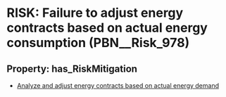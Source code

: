 # RISK: __Failure to adjust energy contracts based on actual energy consumption__ (PBN__Risk_978)

## Property: has_RiskMitigation

* [Analyze and adjust energy contracts based on actual energy demand](PBN__RiskMitigation_1373)

